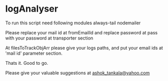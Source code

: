 # logAnalyser
To run this script need following modules
always-tail
nodemailer

Please replace your mail id at fromEmailId and replace password at pass with your password at transporter section

At filesToTrackObjArr please give your logs paths, and put your email ids at 'mail id' parameter section.

Thats it. Good to go.

Please give your valuable suggestions at ashok_tankala@yahoo.com
